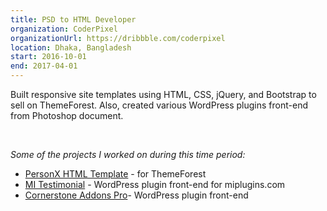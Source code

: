 ```yaml
---
title: PSD to HTML Developer
organization: CoderPixel
organizationUrl: https://dribbble.com/coderpixel
location: Dhaka, Bangladesh
start: 2016-10-01
end: 2017-04-01
---
```


Built responsive site templates using HTML, CSS, jQuery, and Bootstrap to sell on ThemeForest. Also, created various WordPress plugins front-end from Photoshop document.

<br>

*Some of the projects I worked on during this time period:*

* [PersonX HTML Template](https://saabbir.gitlab.io/personx-original-live/) - for ThemeForest
* [MI Testimonial](https://saabbir.gitlab.io/mi-testimonial/) - WordPress plugin front-end for miplugins.com
* [Cornerstone Addons Pro](https://saabbir.gitlab.io/cs-addons-pro/)- WordPress plugin front-end